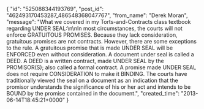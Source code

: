  {
   "id": "525088344193769",
   "post_id": "462493170453287_486548368047767",
   "from_name": "Derek Moran",
   "message": "What we covered in my Torts-and-Contracts class textbook regarding UNDER SEAL:\n\nIn most circumstances, the courts will not enforce GRATUITOUS PROMISES. Because they lack consideration, gratuitous promises are not contracts. However, there are some exceptions to the rule. A gratuitous promise that is made UNDER SEAL will be ENFORCED even without consideration. A document under seal is called a DEED. A DEED is a written contract, made UNDER SEAL by the PROMISOR(S); also called a formal contract. A promise made UNDER SEAL does not require CONSIDERATION to make it BINDING. The courts have traditionally viewed the seal on a document as an indication that the promisor understands the significance of his or her act and intends to be BOUND by the promise contained in the document.",
   "created_time": "2013-06-14T18:45:21+0000"
 }

